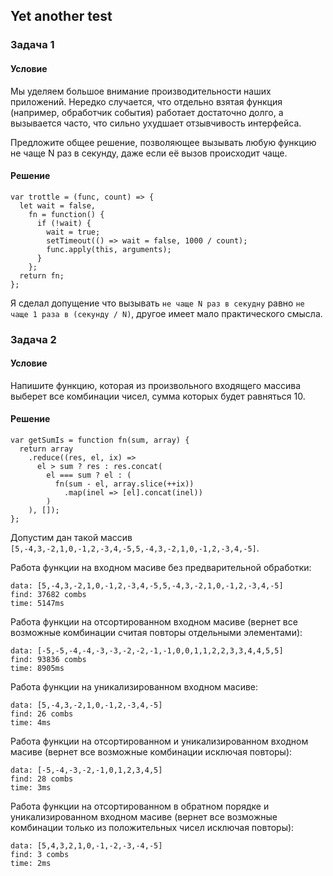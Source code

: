 ## Yet another test

### Задача 1

#### Условие

Мы уделяем большое внимание производительности наших приложений. Нередко случается, что отдельно взятая функция (например, обработчик события) работает достаточно долго, а вызывается часто, что сильно ухудшает отзывчивость интерфейса. 

Предложите общее решение, позволяющее вызывать любую функцию не чаще N раз в секунду, даже если её вызов происходит чаще.

#### Решение

    var trottle = (func, count) => {
      let wait = false,
        fn = function() {
          if (!wait) {
            wait = true;
            setTimeout(() => wait = false, 1000 / count);
            func.apply(this, arguments);
          }
        };
      return fn;
    };

Я сделал допущение что вызывать `не чаще N раз в секудну` равно `не чаще 1 раза в (секунду / N)`, другое имеет мало практического смысла.

### Задача 2

#### Условие

Напишите функцию, которая из произвольного входящего массива выберет все комбинации чисел, сумма которых будет равняться 10.

#### Решение

    var getSumIs = function fn(sum, array) {
      return array
        .reduce((res, el, ix) =>
          el > sum ? res : res.concat(
            el === sum ? el : (
              fn(sum - el, array.slice(++ix))
                .map(inel => [el].concat(inel))
            )
        ), []);
    };

Допустим дан такой массив `[5,-4,3,-2,1,0,-1,2,-3,4,-5,5,-4,3,-2,1,0,-1,2,-3,4,-5]`.

Работа функции на входном масиве без предварительной обработки:

    data: [5,-4,3,-2,1,0,-1,2,-3,4,-5,5,-4,3,-2,1,0,-1,2,-3,4,-5]
    find: 37682 combs
    time: 5147ms

Работа функции на отсортированном входном масиве
(вернет все возможные комбинации считая повторы отдельными элементами):

    data: [-5,-5,-4,-4,-3,-3,-2,-2,-1,-1,0,0,1,1,2,2,3,3,4,4,5,5]
    find: 93836 combs
    time: 8905ms

Работа функции на уникализированном входном масиве:

    data: [5,-4,3,-2,1,0,-1,2,-3,4,-5]
    find: 26 combs
    time: 4ms

Работа функции на отсортированном и уникализированном входном масиве
(вернет все возможные комбинации исключая повторы):

    data: [-5,-4,-3,-2,-1,0,1,2,3,4,5]
    find: 28 combs
    time: 3ms

Работа функции на отсортированном в обратном порядке и уникализированном входном масиве
(вернет все возможные комбинации только из положительных чисел исключая повторы):

    data: [5,4,3,2,1,0,-1,-2,-3,-4,-5]
    find: 3 combs
    time: 2ms
